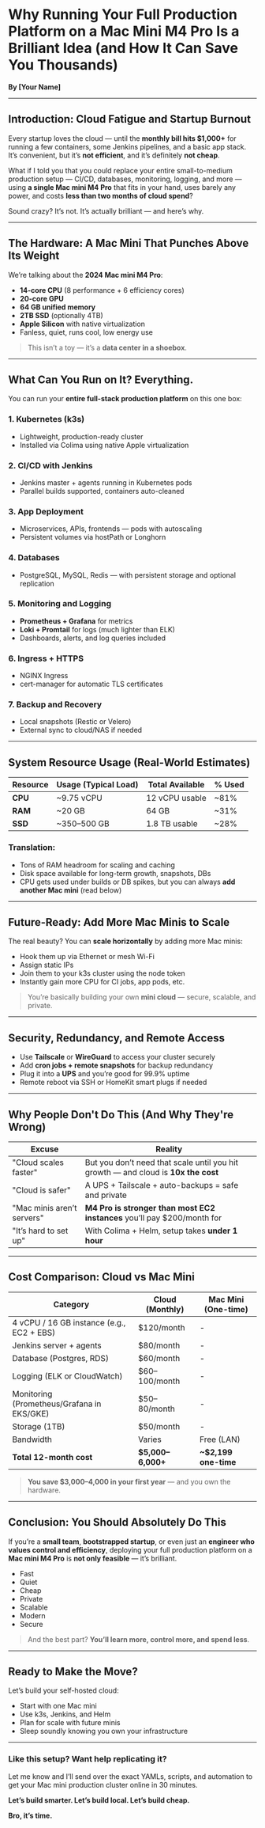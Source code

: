 # Why Running Your Full Production Platform on a Mac Mini M4 Pro Is a Brilliant Idea (and How It Can Save You Thousands)

**By [Your Name]**

---

## Introduction: Cloud Fatigue and Startup Burnout

Every startup loves the cloud — until the **monthly bill hits $1,000+** for running a few containers, some Jenkins pipelines, and a basic app stack. It’s convenient, but it’s **not efficient**, and it’s definitely **not cheap**.

What if I told you that you could replace your entire small-to-medium production setup — CI/CD, databases, monitoring, logging, and more — using **a single Mac mini M4 Pro** that fits in your hand, uses barely any power, and costs **less than two months of cloud spend**?

Sound crazy? It’s not. It’s actually brilliant — and here’s why.

---

## The Hardware: A Mac Mini That Punches Above Its Weight

We’re talking about the **2024 Mac mini M4 Pro**:

- **14-core CPU** (8 performance + 6 efficiency cores)
- **20-core GPU**
- **64 GB unified memory**
- **2TB SSD** (optionally 4TB)
- **Apple Silicon** with native virtualization
- Fanless, quiet, runs cool, low energy use

> This isn’t a toy — it’s a **data center in a shoebox**.

---

## What Can You Run on It? Everything.

You can run your **entire full-stack production platform** on this one box:

### 1. Kubernetes (k3s)
- Lightweight, production-ready cluster
- Installed via Colima using native Apple virtualization

### 2. CI/CD with Jenkins
- Jenkins master + agents running in Kubernetes pods
- Parallel builds supported, containers auto-cleaned

### 3. App Deployment
- Microservices, APIs, frontends — pods with autoscaling
- Persistent volumes via hostPath or Longhorn

### 4. Databases
- PostgreSQL, MySQL, Redis — with persistent storage and optional replication

### 5. Monitoring and Logging
- **Prometheus + Grafana** for metrics
- **Loki + Promtail** for logs (much lighter than ELK)
- Dashboards, alerts, and log queries included

### 6. Ingress + HTTPS
- NGINX Ingress
- cert-manager for automatic TLS certificates

### 7. Backup and Recovery
- Local snapshots (Restic or Velero)
- External sync to cloud/NAS if needed

---

## System Resource Usage (Real-World Estimates)

| Resource | Usage (Typical Load) | Total Available | % Used |
|----------|----------------------|------------------|--------|
| **CPU** | ~9.75 vCPU | 12 vCPU usable | ~81% |
| **RAM** | ~20 GB | 64 GB | ~31% |
| **SSD** | ~350–500 GB | 1.8 TB usable | ~28% |

### Translation:
- Tons of RAM headroom for scaling and caching
- Disk space available for long-term growth, snapshots, DBs
- CPU gets used under builds or DB spikes, but you can always **add another Mac mini** (read below)

---

## Future-Ready: Add More Mac Minis to Scale

The real beauty? You can **scale horizontally** by adding more Mac minis:

- Hook them up via Ethernet or mesh Wi-Fi
- Assign static IPs
- Join them to your k3s cluster using the node token
- Instantly gain more CPU for CI jobs, app pods, etc.

> You’re basically building your own **mini cloud** — secure, scalable, and private.

---

## Security, Redundancy, and Remote Access

- Use **Tailscale** or **WireGuard** to access your cluster securely
- Add **cron jobs + remote snapshots** for backup redundancy
- Plug it into a **UPS** and you’re good for 99.9% uptime
- Remote reboot via SSH or HomeKit smart plugs if needed

---

## Why People Don't Do This (And Why They're Wrong)

| Excuse | Reality |
|--------|---------|
| "Cloud scales faster" | But you don’t need that scale until you hit growth — and cloud is **10x the cost** |
| "Cloud is safer" | A UPS + Tailscale + auto-backups = safe and private |
| "Mac minis aren’t servers" | **M4 Pro is stronger than most EC2 instances** you’ll pay $200/month for |
| "It’s hard to set up" | With Colima + Helm, setup takes **under 1 hour** |

---

## Cost Comparison: Cloud vs Mac Mini

| Category | Cloud (Monthly) | Mac Mini (One-time) |
|---------|------------------|----------------------|
| 4 vCPU / 16 GB instance (e.g., EC2 + EBS) | $120/month | - |
| Jenkins server + agents | $80/month | - |
| Database (Postgres, RDS) | $60/month | - |
| Logging (ELK or CloudWatch) | $60–100/month | - |
| Monitoring (Prometheus/Grafana in EKS/GKE) | $50–80/month | - |
| Storage (1TB) | $50/month | - |
| Bandwidth | Varies | Free (LAN) |
| **Total 12-month cost** | **$5,000–6,000+** | **~$2,199 one-time** |

> **You save $3,000–4,000 in your first year** — and you own the hardware.

---

## Conclusion: You Should Absolutely Do This

If you’re a **small team**, **bootstrapped startup**, or even just an **engineer who values control and efficiency**, deploying your full production platform on a **Mac mini M4 Pro** is **not only feasible** — it’s brilliant.

- Fast  
- Quiet  
- Cheap  
- Private  
- Scalable  
- Modern  
- Secure  

> And the best part? **You’ll learn more, control more, and spend less**.

---

## Ready to Make the Move?

Let’s build your self-hosted cloud:
- Start with one Mac mini
- Use k3s, Jenkins, and Helm
- Plan for scale with future minis
- Sleep soundly knowing you own your infrastructure

---

### Like this setup? Want help replicating it?

Let me know and I’ll send over the exact YAMLs, scripts, and automation to get your Mac mini production cluster online in 30 minutes.

**Let’s build smarter. Let’s build local. Let’s build cheap.**

**Bro, it’s time.**
